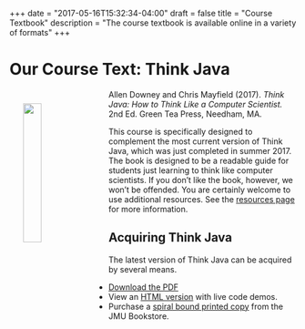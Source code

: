 +++
date = "2017-05-16T15:32:34-04:00"
draft = false
title = "Course Textbook"
description = "The course textbook is available online in a variety of formats"
+++

# Our Course Text: Think Java

<img src="/cs149/img/ThinkJava.png" style="width: 25%; height: 25%; float: left; margin: 24px; ">

Allen Downey and Chris Mayfield (2017). _Think Java: How to Think Like a
Computer Scientist._ 2nd Ed. Green Tea Press, Needham, MA.

This course is specifically designed to complement the most current version of
Think Java, which was just completed in summer 2017. The book is designed to be
a readable guide for students just learning to think like computer scientists.
If you don’t like the book, however, we won’t be offended. You are certainly welcome to use additional resources. See the [resources page](/cs149/resources/) for more information.

## Acquiring Think Java

The latest version of Think Java can be acquired by several means.

* [Download the PDF](http://greenteapress.com/wp/think-java-2e/)
* View an [HTML version](https://books.trinket.io/thinkjava2/) with live code demos.
* Purchase a [spiral bound printed copy](http://www.bkstr.com/jamesmadisonstore/shop/textbooks-and-course-materials) from the JMU Bookstore.
